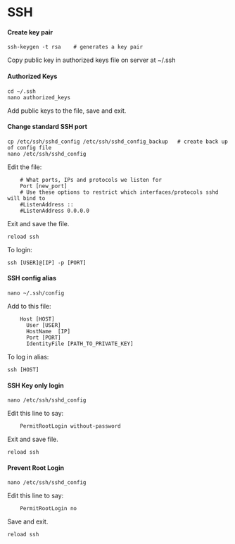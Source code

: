 SSH
===

#### Create key pair

	ssh-keygen -t rsa    # generates a key pair

Copy public key in authorized keys file on server at ~/.ssh


#### Authorized Keys

	cd ~/.ssh
	nano authorized_keys
	
Add public keys to the file, save and exit. 


#### Change standard SSH port
	
	cp /etc/ssh/sshd_config /etc/ssh/sshd_config_backup   # create back up of config file
	nano /etc/ssh/sshd_config

Edit the file:

```
	# What ports, IPs and protocols we listen for
	Port [new_port]
	# Use these options to restrict which interfaces/protocols sshd will bind to
	#ListenAddress ::
	#ListenAddress 0.0.0.0
```

Exit and save the file.

	reload ssh

To login:

	ssh [USER]@[IP] -p [PORT]


#### SSH config alias

	nano ~/.ssh/config

Add to this file:

```
	Host [HOST]
	  User [USER]
	  HostName  [IP]
	  Port [PORT]
	  IdentityFile [PATH_TO_PRIVATE_KEY]
```

To log in alias:

	ssh [HOST]

#### SSH Key only login

	nano /etc/ssh/sshd_config

Edit this line to say:	
    
```	
	PermitRootLogin without-password

```

Exit and save file.

	reload ssh

#### Prevent Root Login

	nano /etc/ssh/sshd_config

Edit this line to say:

```
	PermitRootLogin no

```
Save and exit. 

	reload ssh
